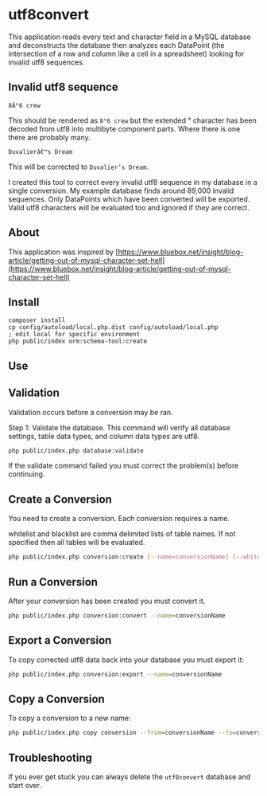utf8convert
============

This application reads every text and character field in a MySQL database 
and deconstructs the database then analyzes each DataPoint 
(the intersection of a row and column like a cell in a spreadsheet)
looking for invalid utf8 sequences.  


Invalid utf8 sequence
---------------------

`8Â°6 crew`

This should be rendered as `8°6 crew` but the extended ° character has been decoded
from utf8 into multibyte component parts.  Where there is one there are 
probably many.  

`Duvalierâ€™s Dream`

This will be corrected to `Duvalier’s Dream`.

I created this tool to correct every invalid utf8 sequence in my database in 
a single conversion.  My example database finds around 89,000 invalid sequences.
Only DataPoints which have been converted will be exported.  Valid utf8 characters
will be evaluated too and ignored if they are correct.


About
-----

This application was inspired by [https://www.bluebox.net/insight/blog-article/getting-out-of-mysql-character-set-hell](https://www.bluebox.net/insight/blog-article/getting-out-of-mysql-character-set-hell)


Install
-------

```
composer install
cp config/autoload/local.php.dist config/autoload/local.php
; edit local for specific environment
php public/index orm:schema-tool:create
```


Use
---


Validation
----------

Validation occurs before a conversion may be ran.

Step 1: Validate the database.  This command will verify all database settings, table data types, and column data types are utf8.

```sh
php public/index.php database:validate
```

If the validate command failed you must correct the problem(s) before continuing.


Create a Conversion
-------------------

You need to create a conversion.  Each conversion requires a name.

whitelist and blacklist are comma delimited lists of table names.  If not specified then all tables will be evaluated.

```sh
php public/index.php conversion:create [--name=conversionName] [--whitelist=] [--blacklist=]
```


Run a Conversion
----------------

After your conversion has been created you must convert it.  

```sh
php public/index.php conversion:convert --name=conversionName
```


Export a Conversion
-------------------

To copy corrected utf8 data back into your database you must export it:

```sh
php public/index.php conversion:export --name=conversionName
```



Copy a Conversion
-----------------

To copy a conversion to a new name:

```sh
php public/index.php copy conversion --from=conversionName --to=conversionName
```


Troubleshooting
---------------

If you ever get stuck you can always delete the `utf8convert` database and start over.
